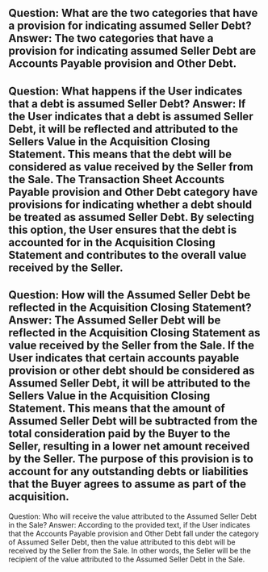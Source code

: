 Question: What are the two categories that have a provision for indicating assumed Seller Debt?
Answer: The two categories that have a provision for indicating assumed Seller Debt are Accounts Payable provision and Other Debt.
---
Question: What happens if the User indicates that a debt is assumed Seller Debt?
Answer: If the User indicates that a debt is assumed Seller Debt, it will be reflected and attributed to the Sellers Value in the Acquisition Closing Statement. This means that the debt will be considered as value received by the Seller from the Sale. The Transaction Sheet Accounts Payable provision and Other Debt category have provisions for indicating whether a debt should be treated as assumed Seller Debt. By selecting this option, the User ensures that the debt is accounted for in the Acquisition Closing Statement and contributes to the overall value received by the Seller.
---
Question: How will the Assumed Seller Debt be reflected in the Acquisition Closing Statement?
Answer: The Assumed Seller Debt will be reflected in the Acquisition Closing Statement as value received by the Seller from the Sale. If the User indicates that certain accounts payable provision or other debt should be considered as Assumed Seller Debt, it will be attributed to the Sellers Value in the Acquisition Closing Statement. This means that the amount of Assumed Seller Debt will be subtracted from the total consideration paid by the Buyer to the Seller, resulting in a lower net amount received by the Seller. The purpose of this provision is to account for any outstanding debts or liabilities that the Buyer agrees to assume as part of the acquisition.
---
Question: Who will receive the value attributed to the Assumed Seller Debt in the Sale?
Answer: According to the provided text, if the User indicates that the Accounts Payable provision and Other Debt fall under the category of Assumed Seller Debt, then the value attributed to this debt will be received by the Seller from the Sale. In other words, the Seller will be the recipient of the value attributed to the Assumed Seller Debt in the Sale.
